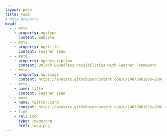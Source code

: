 ```yaml
---
layout: page
title: Team
# Meta property
head:
  - - meta
    - property: og:type
      content: website
  - - meta
    - property: og:title
      content: Feather Team
  - - meta
    - property: og:description
      content: Unlock Boundless Possibilities with Feather Framework
  - - meta
    - property: og:image
      content: https://avatars.githubusercontent.com/u/140788019?s=200&v=4
  - - meta
    - name: title
      content: Feather Team
  - - meta
    - name: twitter:card
      content: https://avatars.githubusercontent.com/u/140788019?s=200&v=4
  - - link
    - rel: icon
      type: image/png
      href: logo.png
---
```


<script setup>
import {
  VPTeamPage,
  VPTeamPageTitle,
  VPTeamMembers,
  VPTeamPageSection
} from 'vitepress/theme'

const developers = [
    {
        avatar: 'https://avatars.githubusercontent.com/u/10902965?v=4',
        name: 'Bytesizd',
        title: 'Lead Developer',
        links: [
          { icon: 'github', link: 'https://github.com/andrewr3k' },
          { icon: 'youtube', link: 'https://www.youtube.com/channel/UCmuccaVOwak0R3m0q9dyodA' }
        ]
    },
    {
        avatar: 'https://avatars.githubusercontent.com/u/47730893?s=96&v=4',
        name: 'SavSin',
        title: 'Senior Developer',
        links: [
          { icon: 'github', link: 'https://github.com/DavFount' }
        ]
    },
    {
        avatar: 'https://avatars.githubusercontent.com/u/119366047?v=4',
        name: 'Jake2k4',
        title: 'Developer',
        links: [
          { icon: 'github', link: 'https://github.com/jakeyboi1' },
          { icon: 'youtube', link: 'https://youtube.com/@Jake2k4-id9ym' }
        ]
    },
    {
        avatar: 'https://avatars.githubusercontent.com/u/37031311?s=96&v=4',
        name: 'Apollyon',
        title: 'Developer',
        links: [
          { icon: 'github', link: 'https://github.com/JusCampin' }
        ]
    },
    {
        avatar: 'https://avatars.githubusercontent.com/u/82676805?v=4',
        name: 'Jannings',
        title: 'Developer',
        links: [
          { icon: 'github', link: 'https://github.com/BurntJannings' }
        ]
    },
    {
        avatar: 'https://avatars.githubusercontent.com/u/9192488?v=4',
        name: 'Elzetia',
        title: 'Developer',
        links: [
          { icon: 'github', link: 'https://github.com/elzetia' }
        ]
    }
]
const designers = [
    {
        avatar: 'https://cdn.discordapp.com/attachments/1032364319633063938/1121850274278031451/Lady_Grey_character_portrait_strawberry_blonde_woman_smoking_ba_62316436-149c-48b3-835d-805edd5b4b9e.PNG',
        name: 'Lady Grey',
        title: 'Lead Designer'
    }
]
</script>

<VPTeamPage>
  <VPTeamPageTitle>
    <template #title>Our Team</template>
    <template #lead></template>
  </VPTeamPageTitle>
  <VPTeamPageSection>
    <template #title>Developers</template>
    <template #lead></template>
    <template #members>
     <VPTeamMembers size="medium" :members="developers" />
    </template>
  </VPTeamPageSection>
  <VPTeamPageSection>
    <template #title>Designers</template>
    <template #lead></template>
    <template #members>
      <VPTeamMembers size="medium" :members="designers" />
    </template>
  </VPTeamPageSection>
</VPTeamPage>
